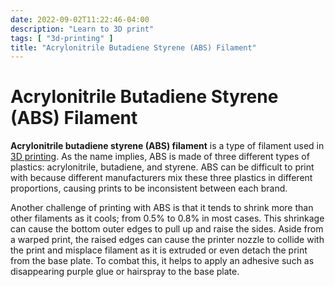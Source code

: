```yaml
---
date: 2022-09-02T11:22:46-04:00
description: "Learn to 3D print"
tags: [ "3d-printing" ]
title: "Acrylonitrile Butadiene Styrene (ABS) Filament"
---
```


# Acrylonitrile Butadiene Styrene (ABS) Filament

**Acrylonitrile butadiene styrene (ABS) filament** is a type of filament used in [3D printing](3d-printing.md). As the name implies, ABS is made of three different types of plastics: acrylonitrile, butadiene, and styrene. ABS can be difficult to print with because different manufacturers mix these three plastics in different proportions, causing prints to be inconsistent between each brand.

Another challenge of printing with ABS is that it tends to shrink more than other filaments as it cools; from 0.5% to 0.8% in most cases. This shrinkage can cause the bottom outer edges to pull up and raise the sides. Aside from a warped print, the raised edges can cause the printer nozzle to collide with the print and misplace filament as it is extruded or even detach the print from the base plate. To combat this, it helps to apply an adhesive such as disappearing purple glue or hairspray to the base plate.
